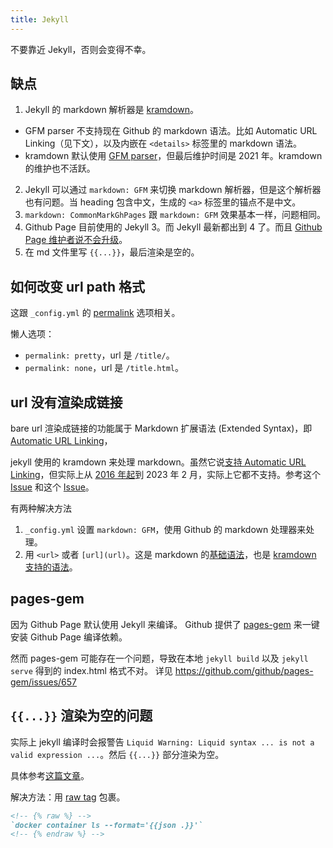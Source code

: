 ```yaml
---
title: Jekyll
---
```



不要靠近 Jekyll，否则会变得不幸。

## 缺点

1. Jekyll 的 markdown 解析器是 [kramdown](https://github.com/gettalong/kramdown)。
  - GFM parser 不支持现在 Github 的 markdown 语法。比如 Automatic URL Linking（见下文），以及内嵌在 `<details>` 标签里的 markdown 语法。
  - kramdown 默认使用 [GFM parser](https://github.com/kramdown/parser-gfm)，但最后维护时间是 2021 年。kramdown 的维护也不活跃。
2. Jekyll 可以通过 `markdown: GFM` 来切换 markdown 解析器，但是这个解析器也有问题。当 heading 包含中文，生成的 `<a>` 标签里的锚点不是中文。
3. `markdown: CommonMarkGhPages` 跟 `markdown: GFM` 效果基本一样，问题相同。
3. Github Page 目前使用的 Jekyll 3。而 Jekyll 最新都出到 4 了。而且 [Github Page 维护者说不会升级](https://github.com/github/pages-gem/issues/651#issuecomment-1208290235)。
4. 在 md 文件里写 `{{...}}`，最后渲染是空的。

## 如何改变 url path 格式

这跟 `_config.yml` 的 [permalink](https://jekyllrb.com/docs/permalinks/) 选项相关。

懒人选项：

- `permalink: pretty`，url 是 `/title/`。
- `permalink: none`，url 是 `/title.html`。

## url 没有渲染成链接

bare url 渲染成链接的功能属于 Markdown 扩展语法 (Extended Syntax)，即  [Automatic URL Linking](https://www.markdownguide.org/extended-syntax/#automatic-url-linking)，

jekyll 使用的 kramdown 来处理 markdown。虽然它说[支持 Automatic URL Linking](https://www.markdownguide.org/tools/jekyll/)，但实际上从 [2016 年起](https://github.com/gettalong/kramdown/issues/306)到 2023 年 2 月，实际上它都不支持。参考这个 [Issue](https://github.com/kramdown/parser-gfm/issues/17) 和这个 [Issue](https://github.com/barryclark/jekyll-now/issues/459#issuecomment-561336350)。

有两种解决方法

1. `_config.yml` 设置 `markdown: GFM`，使用 Github 的 markdown 处理器来处理。
2. 用 `<url>` 或者 `[url](url)`。这是 markdown 的[基础语法](https://www.markdownguide.org/basic-syntax/#links)，也是 [kramdown 支持的语法](https://kramdown.gettalong.org/syntax.html#automatic-links)。

## pages-gem

因为 Github Page 默认使用 Jekyll 来编译。
Github 提供了 [pages-gem](https://github.com/github/pages-gem) 来一键安装 Github Page 编译依赖。

然而 pages-gem 可能存在一个问题，导致在本地 `jekyll build` 以及 `jekyll serve` 得到的 index.html 格式不对。
详见 https://github.com/github/pages-gem/issues/657

## `{{...}}` 渲染为空的问题

实际上 jekyll 编译时会报警告 `Liquid Warning: Liquid syntax ... is not a valid expression ...`。然后 `{{...}}` 部分渲染为空。

具体参考[这篇文章](https://redgreenrepeat.com/2020/10/23/how-to-display-double-curly-braces-code-in-jekyll/)。

解决方法：用 [raw tag](https://shopify.github.io/liquid/tags/template/#raw) 包裹。

```markdown
<!-- {% raw %} -->
`docker container ls --format='{{json .}}'`
<!-- {% endraw %} -->
```
